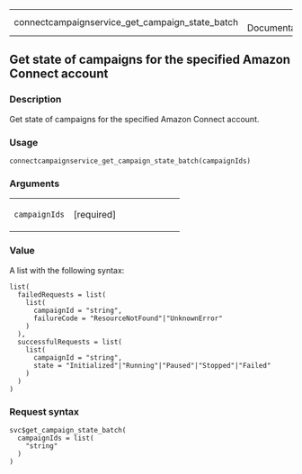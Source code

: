 <table style="width: 100%;">
<tbody>
<tr class="odd">
<td>connectcampaignservice_get_campaign_state_batch</td>
<td style="text-align: right;">R Documentation</td>
</tr>
</tbody>
</table>

## Get state of campaigns for the specified Amazon Connect account

### Description

Get state of campaigns for the specified Amazon Connect account.

### Usage

    connectcampaignservice_get_campaign_state_batch(campaignIds)

### Arguments

<table>
<colgroup>
<col style="width: 35%" />
<col style="width: 65%" />
</colgroup>
<tbody>
<tr class="odd">
<td><code
id="connectcampaignservice_get_campaign_state_batch_:_campaignIds">campaignIds</code></td>
<td><p>[required]</p></td>
</tr>
</tbody>
</table>

### Value

A list with the following syntax:

    list(
      failedRequests = list(
        list(
          campaignId = "string",
          failureCode = "ResourceNotFound"|"UnknownError"
        )
      ),
      successfulRequests = list(
        list(
          campaignId = "string",
          state = "Initialized"|"Running"|"Paused"|"Stopped"|"Failed"
        )
      )
    )

### Request syntax

    svc$get_campaign_state_batch(
      campaignIds = list(
        "string"
      )
    )
